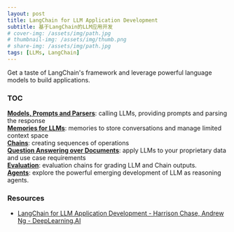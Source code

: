 ```yaml
---
layout: post
title: LangChain for LLM Application Development
subtitle: 基于LangChain的LLM应用开发
# cover-img: /assets/img/path.jpg
# thumbnail-img: /assets/img/thumb.png
# share-img: /assets/img/path.jpg
tags: [LLMs, LangChain]
---
```


Get a taste of LangChain's framework and leverage powerful language models to build applications.

### TOC

[**Models, Prompts and Parsers**](https://github.com/SkillNetwork/LangChain-for-LLM-Application-Development/blob/main/L1-Model_prompt_parser.ipynb): calling LLMs, providing prompts and parsing the response  
[**Memories for LLMs**](https://github.com/SkillNetwork/LangChain-for-LLM-Application-Development/blob/main/L2-Memory.ipynb): memories to store conversations and manage limited context space  
[**Chains**](https://github.com/SkillNetwork/LangChain-for-LLM-Application-Development/blob/main/L3-Chains.ipynb): creating sequences of operations  
[**Question Answering over Documents**](https://github.com/SkillNetwork/LangChain-for-LLM-Application-Development/blob/main/L4-QnA.ipynb): apply LLMs to your proprietary data and use case requirements  
[**Evaluation**](https://github.com/SkillNetwork/LangChain-for-LLM-Application-Development/blob/main/L5-Evaluation.ipynb): evaluation chains for grading LLM and Chain outputs.   
[**Agents**](https://github.com/SkillNetwork/LangChain-for-LLM-Application-Development/blob/main/L6-Agents.ipynb): explore the powerful emerging development of LLM as reasoning agents.  

### Resources

- [LangChain for LLM Application Development - Harrison Chase, Andrew Ng - DeepLearning.AI](https://www.deeplearning.ai/short-courses/langchain-for-llm-application-development/)
